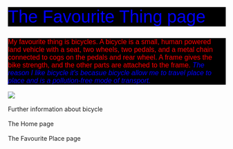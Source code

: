 <HTML>
<HEAD>
<TITLE>The Favourite Thing page </TITLE>
<style type="text/css">
h1 { color: blue; font-size: 30pt}
h1.big {Font-weight: 100;}
h1, p {font-family:arial;}
P { color: red; font-size: 12pt;}
P EM  { color: blue;}
A    { text-decoration: none }
A:hover { text-decoration: underline; color: red; background-color: #CCFFCC }
</style>
</HEAD>

<BODY>
<h1 class="big" style="background-color: black;">The Favourite Thing page</h1>
<p style="background-color: black">My favourite thing is bicycles. A bicycle is  a small, human powered land vehicle with a seat,
  two wheels, two pedals, and a metal chain connected to cogs on the pedals and rear wheel.
  A frame gives the bike strength, and the other parts are attached to the frame.
<EM>  The reason I like bicycle it's becasue bicycle allow me to travel place to place and
   is a pollution-free mode of transport.</EM><p>
<p><img src="Flag.jpg"></img></p>
<A HREF="https://en.wikipedia.org/wiki/Bicycle">Further information about bicycle<br /><br /></a>
<A HREF="Home page.html" target="main">The Home page<br /><br /></a>
<A HREF="The Favourite Place page.html" target="main">The Favourite Place page<br /><br /></a>
<BODY>
<HTML>
